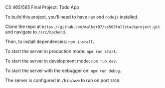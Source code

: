 CS 465/565 Final Project: Todo App

To build this project, you'll need to have `npm` and `nodejs` installed.

Clone the repo at `https://github.com/malker97/cs565fullstackproject.git` and navigate to `/src/backend`.

Then, to install dependencies: `npm install`.

To start the server in production mode: `npm run start`.

To start the server in development mode: `npm run dev`.

To start the server with the debugger on: `npm run debug`.

The server is configured in `/bin/www` to run on port `3010`.
